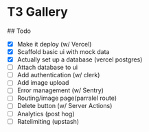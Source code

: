 # T3 Gallery

## Todo

- [x] Make it deploy (w/ Vercel)
- [x] Scaffold basic ui with mock data
- [x] Actually set up a database (vercel postgres)
- [ ] Attach database to ui
- [ ] Add authentication (w/ clerk)
- [ ] Add image upload
- [ ] Error management (w/ Sentry)
- [ ] Routing/image page(parralel route)
- [ ] Delete button (w/ Server Actions)
- [ ] Analytics (post hog)
- [ ] Ratelimiting (upstash)
